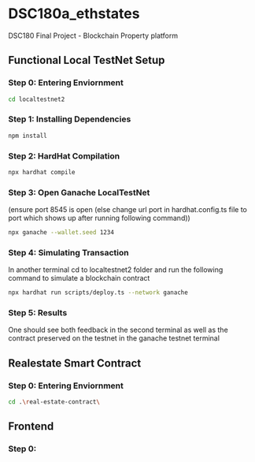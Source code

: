# DSC180a_ethstates
DSC180 Final Project - Blockchain Property platform

## Functional Local TestNet Setup

### Step 0: Entering Enviornment

```sh
cd localtestnet2
```

### Step 1: Installing Dependencies

```sh
npm install
```

### Step 2: HardHat Compilation

```sh
npx hardhat compile
```

### Step 3: Open Ganache LocalTestNet

(ensure port 8545 is open (else change url port in hardhat.config.ts file to port which shows up after running following command))

```sh
npx ganache --wallet.seed 1234
```

### Step 4: Simulating Transaction

In another terminal cd to localtestnet2 folder and run the following command to simulate a blockchain contract

```sh
npx hardhat run scripts/deploy.ts --network ganache
```

### Step 5: Results

One should see both feedback in the second terminal as well as the contract preserved on the testnet in the ganache testnet terminal

## Realestate Smart Contract

### Step 0: Entering Enviornment

```sh
cd .\real-estate-contract\
```

## Frontend

### Step 0:

